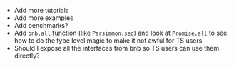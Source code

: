 - Add more tutorials
- Add more examples
- Add benchmarks?
- Add `bnb.all` function (like `Parsimmon.seq`) and look at `Promise.all` to see
  how to do the type level magic to make it not awful for TS users
- Should I expose all the interfaces from bnb so TS users can use them directly?
